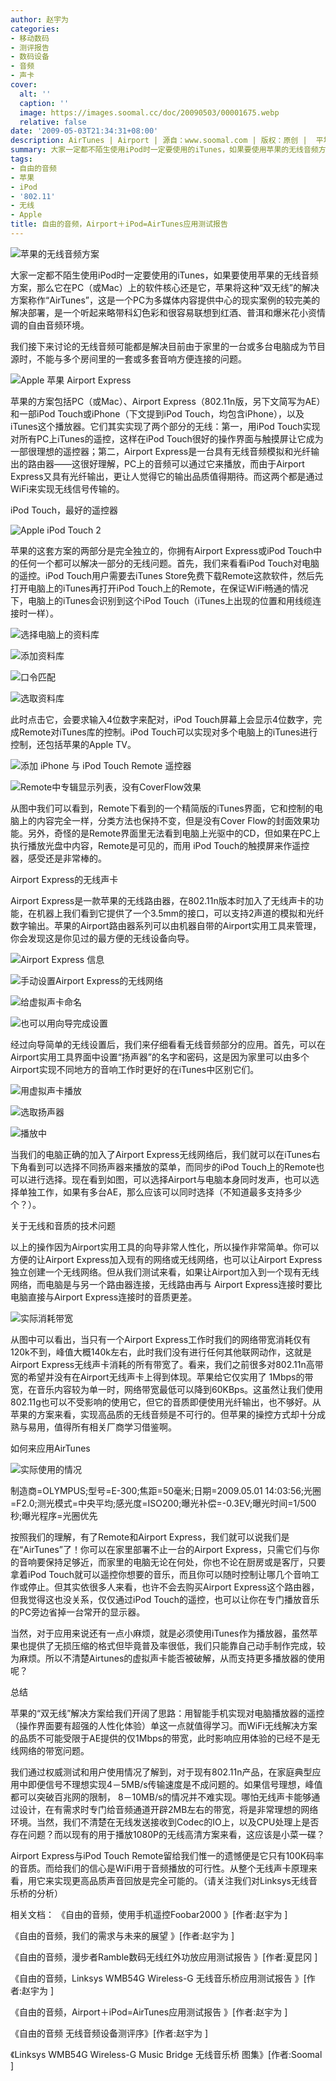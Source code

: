 ```yaml
---
author: 赵宇为
categories:
- 移动数码
- 测评报告
- 数码设备
- 音频
- 声卡
cover:
  alt: ''
  caption: ''
  image: https://images.soomal.cc/doc/20090503/00001675.webp
  relative: false
date: '2009-05-03T21:34:31+08:00'
description: AirTunes | Airport | 源自：www.soomal.com | 版权：原创 |  平均/总评分：09.25/74
summary: 大家一定都不陌生使用iPod时一定要使用的iTunes，如果要使用苹果的无线音频方案，那么它在PC（或Mac）上的软件核心还是它，苹果将这种“双无线”的解决方案称作“AirTunes”，这是一个PC为多媒体内容提供中心的现实案例的较完美的解决部署，是一个听起来略带科幻色彩和很容易联想到红酒、普洱和爆米花小资情调的自由音频环境。
tags:
- 自由的音频
- 苹果
- iPod
- '802.11'
- 无线
- Apple
title: 自由的音频，Airport＋iPod=AirTunes应用测试报告
---
```


![苹果的无线音频方案](https://images.soomal.cc/doc/20090503/00001675.webp)



大家一定都不陌生使用iPod时一定要使用的iTunes，如果要使用苹果的无线音频方案，那么它在PC（或Mac）上的软件核心还是它，苹果将这种“双无线”的解决方案称作“AirTunes”，这是一个PC为多媒体内容提供中心的现实案例的较完美的解决部署，是一个听起来略带科幻色彩和很容易联想到红酒、普洱和爆米花小资情调的自由音频环境。



我们接下来讨论的无线音频可能都是解决目前由于家里的一台或多台电脑成为节目源时，不能与多个房间里的一套或多套音响方便连接的问题。



![Apple 苹果 Airport Express](https://images.soomal.cc/doc/20090426/00001629.webp)



苹果的方案包括PC（或Mac）、Airport Express（802.11n版，另下文简写为AE）和一部iPod Touch或iPhone（下文提到iPod Touch，均包含iPhone），以及iTunes这个播放器。它们其实实现了两个部分的无线：第一，用iPod Touch实现对所有PC上iTunes的遥控，这样在iPod Touch很好的操作界面与触摸屏让它成为一部很理想的遥控器；第二，Airport Express是一台具有无线音频模拟和光纤输出的路由器――这很好理解，PC上的音频可以通过它来播放，而由于Airport Express又具有光纤输出，更让人觉得它的输出品质值得期待。而这两个都是通过WiFi来实现无线信号传输的。



iPod Touch，最好的遥控器



![Apple iPod Touch 2](https://images.soomal.cc/doc/20090503/00001676.webp)



苹果的这套方案的两部分是完全独立的，你拥有Airport Express或iPod Touch中的任何一个都可以解决一部分的无线问题。首先，我们来看看iPod Touch对电脑的遥控。iPod Touch用户需要去iTunes Store免费下载Remote这款软件，然后先打开电脑上的iTunes再打开iPod Touch上的Remote，在保证WiFi畅通的情况下，电脑上的iTunes会识别到这个iPod Touch（iTunes上出现的位置和用线缆连接时一样）。



![选择电脑上的资料库](https://images.soomal.cc/doc/20090503/00001687.webp)



![添加资料库](https://images.soomal.cc/doc/20090503/00001684.webp)



![口令匹配](https://images.soomal.cc/doc/20090503/00001677.webp)



![选取资料库](https://images.soomal.cc/doc/20090503/00001685.webp)



此时点击它，会要求输入4位数字来配对，iPod Touch屏幕上会显示4位数字，完成Remote对iTunes库的控制。iPod Touch可以实现对多个电脑上的iTunes进行控制，还包括苹果的Apple TV。



![添加 iPhone 与 iPod Touch Remote 遥控器](https://images.soomal.cc/doc/20090503/00001678.webp)



![Remote中专辑显示列表，没有CoverFlow效果](https://images.soomal.cc/doc/20090503/00001689.webp)



从图中我们可以看到，Remote下看到的一个精简版的iTunes界面，它和控制的电脑上的内容完全一样，分类方法也保持不变，但是没有Cover Flow的封面效果功能。另外，奇怪的是Remote界面里无法看到电脑上光驱中的CD，但如果在PC上执行播放光盘中内容，Remote是可见的，而用 iPod Touch的触摸屏来作遥控器，感受还是非常棒的。



Airport Express的无线声卡



Airport Express是一款苹果的无线路由器，在802.11n版本时加入了无线声卡的功能，在机器上我们看到它提供了一个3.5mm的接口，可以支持2声道的模拟和光纤数字输出。苹果的Airport路由器系列可以由机器自带的Airport实用工具来管理，你会发现这是你见过的最方便的无线设备向导。



![Airport Express 信息](https://images.soomal.cc/doc/20090503/00001679.webp)



![手动设置Airport Express的无线网络](https://images.soomal.cc/doc/20090503/00001680.webp)



![给虚拟声卡命名](https://images.soomal.cc/doc/20090503/00001681.webp)



![也可以用向导完成设置](https://images.soomal.cc/doc/20090503/00001682.webp)



经过向导简单的无线设置后，我们来仔细看看无线音频部分的应用。首先，可以在Airport实用工具界面中设置“扬声器”的名字和密码，这是因为家里可以由多个Airport实现不同地方的音响工作时更好的在iTunes中区别它们。



![用虚拟声卡播放](https://images.soomal.cc/doc/20090503/00001683.webp)



![选取扬声器](https://images.soomal.cc/doc/20090503/00001686.webp)



![播放中](https://images.soomal.cc/doc/20090503/00001688.webp)



当我们的电脑正确的加入了Airport Express无线网络后，我们就可以在iTunes右下角看到可以选择不同扬声器来播放的菜单，而同步的iPod Touch上的Remote也可以进行选择。现在看到如图，可以选择Airport与电脑本身同时发声，也可以选择单独工作，如果有多台AE，那么应该可以同时选择（不知道最多支持多少个？）。



关于无线和音质的技术问题



以上的操作因为Airport实用工具的向导非常人性化，所以操作非常简单。你可以方便的让Airport Express加入现有的网络或无线网络，也可以让Airport Express独立创建一个无线网络。但从我们测试来看，如果让Airport加入到一个现有无线网络，而电脑是与另一个路由器连接，无线路由再与 Airport Express连接时要比电脑直接与Airport Express连接时的音质更差。



![实际消耗带宽](https://images.soomal.cc/doc/20090503/00001691.webp)



从图中可以看出，当只有一个Airport Express工作时我们的网络带宽消耗仅有120k不到，峰值大概140k左右，此时我们没有进行任何其他联网动作，这就是Airport Express无线声卡消耗的所有带宽了。看来，我们之前很多对802.11n高带宽的希望并没有在Airport无线声卡上得到体现。苹果给它仅实用了 1Mbps的带宽，在音乐内容较为单一时，网络带宽最低可以降到60KBps。这虽然让我们使用 802.11g也可以不受影响的使用它，但它的音质即便使用光纤输出，也不够好。从苹果的方案来看，实现高品质的无线音频是不可行的。但苹果的操控方式却十分成熟与易用，值得所有相关厂商学习借鉴啊。



如何来应用AirTunes



![实际使用的情况](https://images.soomal.cc/doc/20090503/00001690.webp)

制造商=OLYMPUS;型号=E-300;焦距=50毫米;日期=2009.05.01 14:03:56;光圈=F2.0;测光模式=中央平均;感光度=ISO200;曝光补偿=-0.3EV;曝光时间=1/500秒;曝光程序=光圈优先



按照我们的理解，有了Remote和Airport Express，我们就可以说我们是在“AirTunes”了！你可以在家里部署不止一台的Airport Express，只需它们与你的音响要保持足够近，而家里的电脑无论在何处，你也不论在厨房或是客厅，只要拿着iPod Touch就可以遥控你想要的音乐，而且你可以随时控制让哪几个音响工作或停止。但其实依很多人来看，也许不会去购买Airport Express这个路由器，但我觉得这也没关系，仅仅通过iPod Touch的遥控，也可以让你在专门播放音乐的PC旁边省掉一台常开的显示器。



当然，对于应用来说还有一点小麻烦，就是必须使用iTunes作为播放器，虽然苹果也提供了无损压缩的格式但毕竟普及率很低，我们只能靠自己动手制作完成，较为麻烦。所以不清楚Airtunes的虚拟声卡能否被破解，从而支持更多播放器的使用呢？



总结



苹果的“双无线”解决方案给我们开阔了思路：用智能手机实现对电脑播放器的遥控（操作界面要有超强的人性化体验）单这一点就值得学习。而WiFi无线解决方案的品质不可能受限于AE提供的仅1Mbps的带宽，此时影响应用体验的已经不是无线网络的带宽问题。



我们通过权威测试和用户使用情况了解到，对于现有802.11n产品，在家庭典型应用中即便信号不理想实现4－5MB/s传输速度是不成问题的。如果信号理想，峰值都可以突破百兆网的限制， 8－10MB/s的情况并不难实现。哪怕无线声卡能够通过设计，在有需求时专门给音频通道开辟2MB左右的带宽，将是非常理想的网络环境。当然，我们不清楚在无线发送接收到Codec的IO上，以及CPU处理上是否存在问题？而以现有的用于播放1080P的无线高清方案来看，这应该是小菜一碟？



Airport Express与iPod Touch Remote留给我们惟一的遗憾便是它只有100K码率的音质。而给我们的信心是WiFi用于音频播放的可行性。从整个无线声卡原理来看，用它来实现更高品质声音回放是完全可能的。（请关注我们对Linksys无线音乐桥的分析）



相关文档：
《自由的音频，使用手机遥控Foobar2000 》[作者:赵宇为 ]

《自由的音频，我们的需求与未来的展望 》[作者:赵宇为 ]

《自由的音频，漫步者Ramble数码无线红外功放应用测试报告 》[作者:夏昆冈 ]

《自由的音频，Linksys WMB54G Wireless-G 无线音乐桥应用测试报告 》[作者:赵宇为 ]

《自由的音频，Airport＋iPod=AirTunes应用测试报告 》[作者:赵宇为 ]

《自由的音频 无线音频设备测评序》[作者:赵宇为 ]

《Linksys WMB54G Wireless-G Music Bridge 无线音乐桥 图集》[作者:Soomal ]
